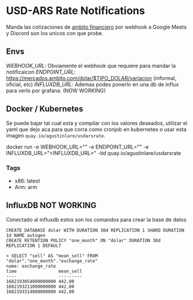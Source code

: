 # USD-ARS Rate Notifications

Manda las cotizaciones de [ambito financiero](https://www.ambito.com/contenidos/dolar.html) por webhook a Google Meets y Discord son los unicos con que probe.

## Envs

*WEBHOOK_URL*: Obviamente el webhook que requiere para mandar la notificaicon
*ENDPOINT_URL*: https://mercados.ambito.com/dolar/$TIPO_DOLAR/variacion (informal, oficial, etc)
*INFLUXDB_URL*: Ademas podes ponerlo en una db de influx para verlo por grafana. (NOW WORKING)

## Docker / Kubernetes

Se puede bajar tal cual esta y compilar con los valores deseados, utilizar el yaml que dejo aca para que corra como cronjob en kubernetes o usar esta imagen `quay.io/agustinlare/usdarsrate`.

docker run -e WEBHOOK_URL="<WEBHOOK>" -e ENDPOINT_URL="<ENDPOINT>" -e INFLUXDB_URL="<INFLUXDB_URL>" -itd quay.io/agustinlare/usdarsrate

### Tags
* x86: latest
* Arm: arm

## InfluxDB NOT WORKING

Conectado al influxdb estos son los comandos para crear la base de datos

```
CREATE DATABASE dolar WITH DURATION 30d REPLICATION 1 SHARD DURATION 1d NAME autogen
CREATE RETENTION POLICY "one_month" ON "dolar" DURATION 30d REPLICATION 1 DEFAULT
```

```
> SELECT "sell" AS "mean_sell" FROM "dolar"."one_month"."exchange_rate"
name: exchange_rate
time                mean_sell
----                ---------
1682193054000000000 442,00
1682193211000000000 442,00
1682193314000000000 442,00
```
